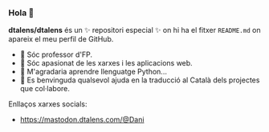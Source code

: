 ### Hola 👋


**dtalens/dtalens** és un ✨ repositori especial ✨ on hi ha el fitxer `README.md` on apareix el meu perfil de GitHub.


- 🔭 Sóc professor d'FP.
- 🌱 Sóc apasionat de les xarxes i les aplicacions web.
- 🌱 M'agradaria aprendre llenguatge Python...
- 👯 Es benvinguda qualsevol ajuda en la traducció al Català dels projectes que col·labore.

Enllaços xarxes socials:
- <a rel="me" href="https://mastodon.dtalens.com/@Dani">https://mastodon.dtalens.com/@Dani</a>
